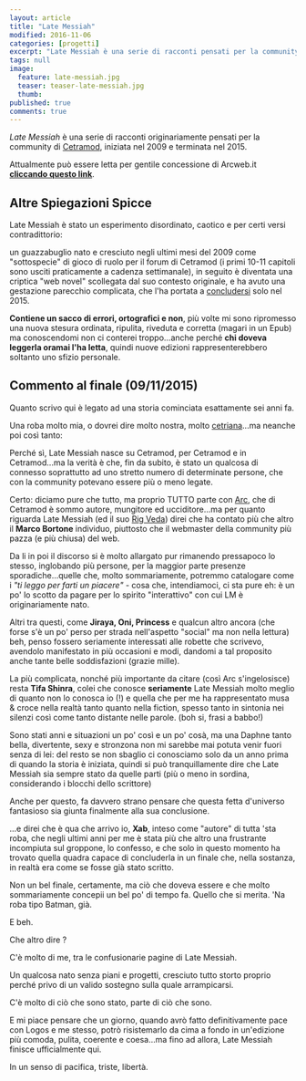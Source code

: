 ```yaml
---
layout: article
title: "Late Messiah"
modified: 2016-11-06
categories: [progetti]
excerpt: "Late Messiah è una serie di racconti pensati per la community di Cetramod, iniziata nel 2009 e terminata nel 2015"
tags: null
image: 
  feature: late-messiah.jpg
  teaser: teaser-late-messiah.jpg
  thumb: 
published: true
comments: true
---
```


_Late Messiah_ è una serie di racconti originariamente pensati per la community di [Cetramod](http://xabacadabra.com/2013/cetramod/), iniziata nel 2009 e terminata nel 2015.

Attualmente può essere letta per gentile concessione di Arcweb.it [**cliccando questo link**](http://www.arcweb.it/latemessiah/).

## Altre Spiegazioni Spicce

Late Messiah è stato un esperimento disordinato, caotico e per certi versi contradittorio: 

un guazzabuglio nato e cresciuto negli ultimi mesi del 2009 come "sottospecie" di gioco di ruolo per il forum di Cetramod (i primi 10-11 capitoli sono usciti praticamente a cadenza settimanale), in seguito è diventata una criptica "web novel" scollegata dal suo contesto originale, e ha avuto una gestazione parecchio complicata, che l'ha portata a  [concludersi](http://www.arcweb.it/latemessiah/?p=1482) solo nel 2015.

**Contiene un sacco di errori, ortografici e non**, più volte mi sono ripromesso una nuova stesura ordinata, ripulita, riveduta e corretta (magari in un Epub) ma conoscendomi non ci conterei troppo...anche perché **chi doveva leggerla oramai l'ha letta**, quindi nuove edizioni rappresenterebbero soltanto uno sfizio personale.

## Commento al finale (09/11/2015)

Quanto scrivo qui è legato ad una storia cominciata esattamente sei anni fa.

Una roba molto mia, o dovrei dire molto nostra, molto [cetriana](http://xabacadabra.com/2013/cetramod/)...ma neanche poi così tanto:

Perché sì, Late Messiah nasce su Cetramod, per Cetramod e in Cetramod...ma la verità è che, fin da subito, è stato un qualcosa di connesso soprattutto ad uno stretto numero di determinate persone, che con la community potevano essere più o meno legate.

Certo: diciamo pure che tutto, ma proprio TUTTO parte con [Arc](http://arcweb.it/), che di Cetramod è sommo autore, mungitore ed ucciditore...ma per quanto riguarda Late Messiah (ed il suo [Rig Veda](http://www.cetramod.it/rigveda/appendice/cenni-storici/)) direi che ha contato più che altro il **Marco Bortone** individuo, piuttosto che il webmaster della community più pazza (e più chiusa) del web.

Da li in poi il discorso si è molto allargato pur rimanendo pressapoco lo stesso, inglobando più persone, per la maggior parte presenze sporadiche...quelle che, molto sommariamente, potremmo catalogare come i _"ti leggo per farti un piacere"_ - cosa che, intendiamoci, ci sta pure eh: è un po' lo scotto da pagare per lo spirito "interattivo" con cui LM è originariamente nato.

Altri tra questi, come **Jiraya, Oni, Princess** e qualcun altro ancora (che forse s'è un po' perso per strada nell'aspetto "social" ma non nella lettura) beh, penso fossero seriamente interessati alle robette che scrivevo, avendolo manifestato in più occasioni e modi, dandomi a tal proposito anche tante belle soddisfazioni (grazie mille).

La più complicata, nonché più importante da citare (così Arc s'ingelosisce) resta **Tifa Shinra**, colei che conosce **seriamente** Late Messiah molto meglio di quanto non lo conosca io (!) e quella che per me ha rappresentato musa & croce nella realtà tanto quanto nella fiction, spesso tanto in sintonia nei silenzi così come tanto distante nelle parole. (boh si, frasi a babbo!) 

Sono stati anni e situazioni un po' così e un po' cosà, ma una Daphne tanto bella, divertente, sexy e stronzona non mi sarebbe mai potuta venir fuori senza di lei: del resto se non sbaglio ci conosciamo solo da un anno prima di quando la storia è iniziata, quindi si può tranquillamente dire che Late Messiah sia sempre stato da quelle parti (più o meno in sordina, considerando i blocchi dello scrittore)

Anche per questo, fa davvero strano pensare che questa fetta d'universo fantasioso sia  giunta finalmente alla sua conclusione.

...e direi che è qua che arrivo io, **Xab**, inteso come "autore" di tutta 'sta roba, che negli ultimi anni per me è stata più che altro una frustrante incompiuta sul groppone, lo confesso, e che solo in questo momento ha trovato quella quadra capace di concluderla in un finale che, nella sostanza, in realtà era come se fosse già stato scritto.

Non un bel finale, certamente, ma ciò che doveva essere e che molto sommariamente concepii un bel po' di tempo fa. Quello che si merita. 'Na roba tipo Batman, già.

E beh.

Che altro dire ?

C'è molto di me, tra le confusionarie pagine di Late Messiah.

Un qualcosa nato senza piani e progetti, cresciuto tutto storto proprio perché privo di un valido sostegno sulla quale arrampicarsi.

C'è molto di ciò che sono stato, parte di ciò che sono.

E mi piace pensare che un giorno, quando avrò fatto definitivamente pace con Logos e me stesso, potrò risistemarlo da cima a fondo in un'edizione più comoda, pulita, coerente e coesa...ma fino ad allora, Late Messiah finisce ufficialmente qui.

In un senso di pacifica, triste, libertà.